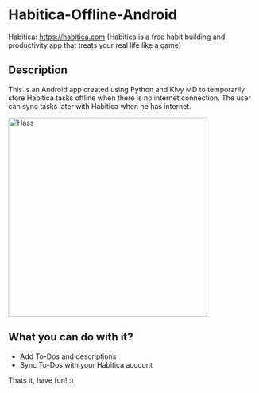 # Habitica-Offline-Android

Habitica: https://habitica.com (Habitica is a free habit building and productivity app that treats your real life like a game)

Description
-----------

This is an Android app created using Python and Kivy MD to temporarily store Habitica tasks offline when there is no internet connection. The user can sync tasks later with Habitica when he has internet.

<img src="https://github.com/Aekschen/home-assistant-habitica/raw/master/docs/hass.png" height="400" alt="Hass">

What you can do with it?
----------------------
* Add To-Dos and descriptions
* Sync To-Dos with your Habitica account


Thats it, have fun! :)
